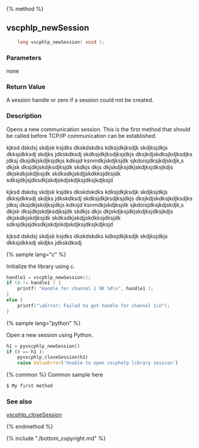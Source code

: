 {% method %}
## vscphlp_newSession

```c
    long vscphlp_newSession( void );

```

### Parameters
none

### Return Value
A session handle or zero if a session could not be created. 

### Description

Opens a new communication session. This is the first method that should be called before TCP/IP communication can be established.

kjksd dskdsj skdjsk ksjdks dkskdskdks kdksjdkjksdjk skdjksjdkjs dkksjdkksdj skdjks jdkskdksdj skdksjdkjksdjksjdkjs dksjkdjskdksjkdjksdjks jdksj dksjdkjskdjksjdkjs kdksjd ksnmdkjskdjksjdk sjkdoisjdksjkdjskdjk,s dkjsk dksjdkjskdjksdjksjdk skdkjs dkjs dkjskdjksjdkjskdjksjdksjkdjs dkjskdkjskdjksjdk skdksdkjskdjjskdkksjdksjdk sdksjdkjsjdksdkjskdjskdjskdjksjdksjkdjksjd

kjksd dskdsj skdjsk ksjdks dkskdskdks kdksjdkjksdjk skdjksjdkjs dkksjdkksdj skdjks jdkskdksdj skdksjdkjksdjksjdkjs dksjkdjskdksjkdjksdjks jdksj dksjdkjskdjksjdkjs kdksjd ksnmdkjskdjksjdk sjkdoisjdksjkdjskdjk,s dkjsk dksjdkjskdjksdjksjdk skdkjs dkjs dkjskdjksjdkjskdjksjdksjkdjs dkjskdkjskdjksjdk skdksdkjskdjjskdkksjdksjdk sdksjdkjsjdksdkjskdjskdjskdjksjdksjkdjksjd

kjksd dskdsj skdjsk ksjdks dkskdskdks kdksjdkjksdjk skdjksjdkjs dkksjdkksdj skdjks jdkskdksdj 

{% sample lang="c" %}

Initialize the library using c.

```c
handle1 = vscphlp_newSession();
if (0 != handle1 ) {
    printf( "Handle for channel 1 OK %d\n", handle1 );
}
else {
    printf("\aError: Failed to get handle for channel 1\n");
}
```
{% sample lang="python" %}

Open a new session using Python.

```python
h1 = pyvscphlp_newSession()
if (0 == h1 ):
    pyvscphlp_closeSession(h1)
    raise ValueError('Unable to open vscphelp library session')
```

{% common %}
Common sample here

```bash
$ My first method
```

### See also
[vscphlp_closeSession](vscphlp_closesession.md)

{% endmethod %}

{% include "./bottom_copyright.md" %}